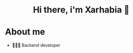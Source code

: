 <div align="center">
  <h1 align="center">Hi there, i'm Xarhabia 👋</h1>
</div>

# About me
* 👨🏻‍💻 Backend developer
